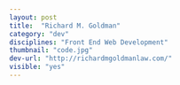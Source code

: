 ```yaml
---
layout: post
title:  "Richard M. Goldman"
category: "dev"
disciplines: "Front End Web Development"
thumbnail: "code.jpg"
dev-url: "http://richardmgoldmanlaw.com/"
visible: "yes"
---
```

